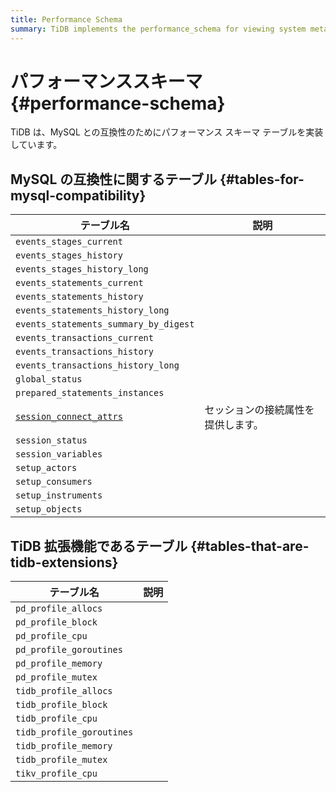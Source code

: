 ```yaml
---
title: Performance Schema
summary: TiDB implements the performance_schema for viewing system metadata.
---
```


# パフォーマンススキーマ {#performance-schema}

TiDB は、MySQL との互換性のためにパフォーマンス スキーマ テーブルを実装しています。

## MySQL の互換性に関するテーブル {#tables-for-mysql-compatibility}

| テーブル名                                                                                      | 説明                |
| ------------------------------------------------------------------------------------------ | ----------------- |
| `events_stages_current`                                                                    |                   |
| `events_stages_history`                                                                    |                   |
| `events_stages_history_long`                                                               |                   |
| `events_statements_current`                                                                |                   |
| `events_statements_history`                                                                |                   |
| `events_statements_history_long`                                                           |                   |
| `events_statements_summary_by_digest`                                                      |                   |
| `events_transactions_current`                                                              |                   |
| `events_transactions_history`                                                              |                   |
| `events_transactions_history_long`                                                         |                   |
| `global_status`                                                                            |                   |
| `prepared_statements_instances`                                                            |                   |
| [`session_connect_attrs`](/performance-schema/performance-schema-session-connect-attrs.md) | セッションの接続属性を提供します。 |
| `session_status`                                                                           |                   |
| `session_variables`                                                                        |                   |
| `setup_actors`                                                                             |                   |
| `setup_consumers`                                                                          |                   |
| `setup_instruments`                                                                        |                   |
| `setup_objects`                                                                            |                   |

## TiDB 拡張機能であるテーブル {#tables-that-are-tidb-extensions}

| テーブル名                     | 説明 |
| ------------------------- | -- |
| `pd_profile_allocs`       |    |
| `pd_profile_block`        |    |
| `pd_profile_cpu`          |    |
| `pd_profile_goroutines`   |    |
| `pd_profile_memory`       |    |
| `pd_profile_mutex`        |    |
| `tidb_profile_allocs`     |    |
| `tidb_profile_block`      |    |
| `tidb_profile_cpu`        |    |
| `tidb_profile_goroutines` |    |
| `tidb_profile_memory`     |    |
| `tidb_profile_mutex`      |    |
| `tikv_profile_cpu`        |    |
